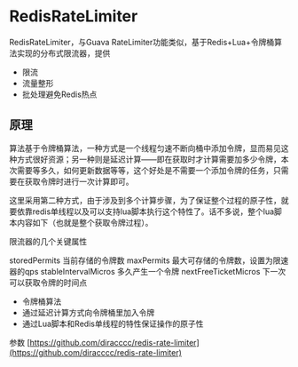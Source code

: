 # RedisRateLimiter
RedisRateLimiter，与Guava RateLimiter功能类似，基于Redis+Lua+令牌桶算法实现的分布式限流器，提供
- 限流
- 流量整形
- 批处理避免Redis热点

## 原理
算法基于令牌桶算法，一种方式是一个线程匀速不断向桶中添加令牌，显而易见这种方式很好资源；另一种则是延迟计算——即在获取时才计算需要加多少令牌，本次需要等多久，如何更新数据等等，这个好处是不需要一个添加令牌的任务，只需要在获取令牌时进行一次计算即可。

这里采用第二种方式，由于涉及到多个计算步骤，为了保证整个过程的原子性，就要依靠redis单线程以及可以支持lua脚本执行这个特性了。话不多说，整个lua脚本内容如下（也就是整个获取令牌过程）。

限流器的几个关键属性

storedPermits 当前存储的令牌数
maxPermits 最大可存储的令牌数，设置为限速器的qps
stableIntervalMicros 多久产生一个令牌
nextFreeTicketMicros 下一次可以获取令牌的时间点

- 令牌桶算法
- 通过延迟计算方式向令牌桶里加入令牌
- 通过Lua脚本和Redis单线程的特性保证操作的原子性


参数 [https://github.com/diracccc/redis-rate-limiter](https://github.com/diracccc/redis-rate-limiter)